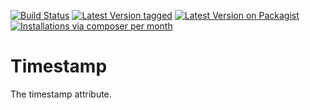 [![Build Status](https://github.com/MetaModels/attribute_timestamp/actions/workflows/diagnostics.yml/badge.svg)](https://github.com/MetaModels/attribute_timestamp/actions)
[![Latest Version tagged](http://img.shields.io/github/tag/MetaModels/attribute_timestamp.svg)](https://github.com/MetaModels/attribute_timestamp/tags)
[![Latest Version on Packagist](http://img.shields.io/packagist/v/MetaModels/attribute_timestamp.svg)](https://packagist.org/packages/MetaModels/attribute_timestamp)
[![Installations via composer per month](http://img.shields.io/packagist/dm/MetaModels/attribute_timestamp.svg)](https://packagist.org/packages/MetaModels/attribute_timestamp)


Timestamp
=========

The timestamp attribute.
